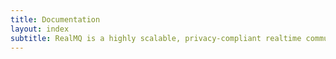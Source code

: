 ```yaml
---
title: Documentation
layout: index
subtitle: RealMQ is a highly scalable, privacy-compliant realtime communication backbone, on-premise.
---
```

